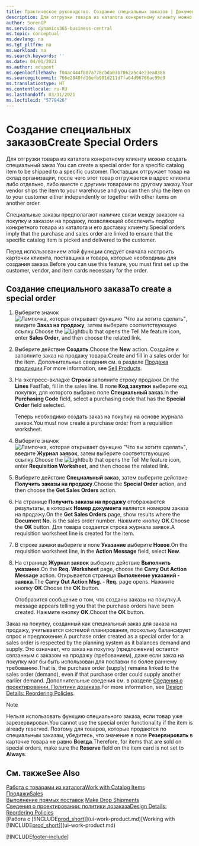 ```yaml
---
title: Практическое руководство. Создание специальных заказов | Документация Майкрософт
description: Для отгрузки товара из каталога конкретному клиенту можно создать специальный заказ. Поставщик отгружает товар на склад организации, после чего этот товар отгружается в адрес клиента либо отдельно, либо вместе с другими товарами по другому заказу.
author: SorenGP
ms.service: dynamics365-business-central
ms.topic: conceptual
ms.devlang: na
ms.tgt_pltfrm: na
ms.workload: na
ms.search.keywords: ''
ms.date: 04/01/2021
ms.author: edupont
ms.openlocfilehash: f04ac444f807a778cbda03b7062a5c4e23ea8386
ms.sourcegitcommit: 766e2840fd16efb901d211d7fa64d96766ac99d9
ms.translationtype: HT
ms.contentlocale: ru-RU
ms.lasthandoff: 03/31/2021
ms.locfileid: "5778426"
---
```

# <a name="create-special-orders"></a><span data-ttu-id="a0015-104">Создание специальных заказов</span><span class="sxs-lookup"><span data-stu-id="a0015-104">Create Special Orders</span></span>
<span data-ttu-id="a0015-105">Для отгрузки товара из каталога конкретному клиенту можно создать специальный заказ.</span><span class="sxs-lookup"><span data-stu-id="a0015-105">You can create a special order for a specific catalog item to be shipped to a specific customer.</span></span> <span data-ttu-id="a0015-106">Поставщик отгружает товар на склад организации, после чего этот товар отгружается в адрес клиента либо отдельно, либо вместе с другими товарами по другому заказу.</span><span class="sxs-lookup"><span data-stu-id="a0015-106">Your vendor ships the item to your warehouse and you can then ship the item on to your customer either independently or together with other items on another order.</span></span>  

<span data-ttu-id="a0015-107">Специальные заказы предполагают наличие связи между заказом на покупку и заказом на продажу, позволяющей обеспечить подбор конкретного товара из каталога и его доставку клиенту.</span><span class="sxs-lookup"><span data-stu-id="a0015-107">Special orders imply that the purchase and sales order are linked to ensure that the specific catalog item is picked and delivered to the customer.</span></span>  

<span data-ttu-id="a0015-108">Перед использованием этой функции следует сначала настроить карточки клиента, поставщика и товара, которые необходимы для создания заказа.</span><span class="sxs-lookup"><span data-stu-id="a0015-108">Before you can use this feature, you must first set up the customer, vendor, and item cards necessary for the order.</span></span>  

## <a name="to-create-a-special-order"></a><span data-ttu-id="a0015-109">Создание специального заказа</span><span class="sxs-lookup"><span data-stu-id="a0015-109">To create a special order</span></span>  
1.  <span data-ttu-id="a0015-110">Выберите значок ![Лампочка, которая открывает функцию "Что вы хотите сделать"](media/ui-search/search_small.png "Что вы хотите сделать"), введите **Заказ на продажу**, затем выберите соответствующую ссылку.</span><span class="sxs-lookup"><span data-stu-id="a0015-110">Choose the ![Lightbulb that opens the Tell Me feature](media/ui-search/search_small.png "Tell me what you want to do") icon, enter **Sales Order**, and then choose the related link.</span></span>  
2. <span data-ttu-id="a0015-111">Выберите действие **Создать**.</span><span class="sxs-lookup"><span data-stu-id="a0015-111">Choose the **New** action.</span></span> <span data-ttu-id="a0015-112">Создайте и заполните заказ на продажу товара.</span><span class="sxs-lookup"><span data-stu-id="a0015-112">Create and fill in a  sales order for the item.</span></span> <span data-ttu-id="a0015-113">Дополнительные сведения см. в разделе [Продажа продукции](sales-how-sell-products.md).</span><span class="sxs-lookup"><span data-stu-id="a0015-113">For more information, see [Sell Products](sales-how-sell-products.md).</span></span>
3.  <span data-ttu-id="a0015-114">На экспресс-вкладке **Строки** заполните строку продажи.</span><span class="sxs-lookup"><span data-stu-id="a0015-114">On the **Lines** FastTab, fill in the sales line.</span></span> <span data-ttu-id="a0015-115">В поле **Код закупки** выберите код покупки, для которого выбрано поле **Специальный заказ**.</span><span class="sxs-lookup"><span data-stu-id="a0015-115">In the **Purchasing Code** field, select a purchasing code that has the **Special Order** field selected.</span></span>

    <span data-ttu-id="a0015-116">Теперь необходимо создать заказ на покупку на основе журнала заявок.</span><span class="sxs-lookup"><span data-stu-id="a0015-116">You must now create a purchase order from a requisition worksheet.</span></span>  
4. <span data-ttu-id="a0015-117">Выберите значок ![Лампочка, которая открывает функцию "Что вы хотите сделать"](media/ui-search/search_small.png "Что вы хотите сделать"), введите **Журнал заявок**, затем выберите соответствующую ссылку.</span><span class="sxs-lookup"><span data-stu-id="a0015-117">Choose the ![Lightbulb that opens the Tell Me feature](media/ui-search/search_small.png "Tell me what you want to do") icon, enter **Requisition Worksheet**, and then choose the related link.</span></span>  
5. <span data-ttu-id="a0015-118">Выберите действие **Специальный заказ**, затем выберите действие **Получить заказы на продажу**.</span><span class="sxs-lookup"><span data-stu-id="a0015-118">Choose the **Special Order** action, and then choose the **Get Sales Orders** action.</span></span>  
6.  <span data-ttu-id="a0015-119">На странице **Получить заказы на продажу** отображаются результаты, в которых **Номер документа** является номером заказа на продажу.</span><span class="sxs-lookup"><span data-stu-id="a0015-119">On the **Get Sales Orders** page, show results where the **Document No.** is the sales order number.</span></span> <span data-ttu-id="a0015-120">Нажмите кнопку **ОК**.</span><span class="sxs-lookup"><span data-stu-id="a0015-120">Choose the **OK** button.</span></span> <span data-ttu-id="a0015-121">Для товара создается строка журнала заявок.</span><span class="sxs-lookup"><span data-stu-id="a0015-121">A requisition worksheet line is created for the item.</span></span>  
7.  <span data-ttu-id="a0015-122">В строке заявки выберите в поле **Указание** выберите **Новое**.</span><span class="sxs-lookup"><span data-stu-id="a0015-122">On the requisition worksheet line, in the **Action Message** field, select **New**.</span></span>  
8.  <span data-ttu-id="a0015-123">На странице **Журнал заявок** выберите действие **Выполнить указание**.</span><span class="sxs-lookup"><span data-stu-id="a0015-123">On the **Req. Worksheet** page, choose the **Carry Out Action Message** action.</span></span> <span data-ttu-id="a0015-124">Открывается страница **Выполнение указаний - заявка**.</span><span class="sxs-lookup"><span data-stu-id="a0015-124">The **Carry Out Action Msg. - Req.** page opens.</span></span> <span data-ttu-id="a0015-125">Нажмите кнопку **ОК**.</span><span class="sxs-lookup"><span data-stu-id="a0015-125">Choose the **OK** button.</span></span>  

    <span data-ttu-id="a0015-126">Отобразится сообщение о том, что созданы заказы на покупку.</span><span class="sxs-lookup"><span data-stu-id="a0015-126">A message appears telling you that the purchase orders have been created.</span></span> <span data-ttu-id="a0015-127">Нажмите кнопку **ОК**.</span><span class="sxs-lookup"><span data-stu-id="a0015-127">Choost the **OK** button.</span></span>  

<span data-ttu-id="a0015-128">Заказ на покупку, созданный как специальный заказ для заказа на продажу, учитывается системой планирования, поскольку балансирует спрос и предложение.</span><span class="sxs-lookup"><span data-stu-id="a0015-128">A purchase order created as a special order for a sales order is respected by the planning system as it balances demand and supply.</span></span> <span data-ttu-id="a0015-129">Это означает, что заказ на покупку (предложение) остается связанным с заказом на продажу (требованием), даже если заказ на покупку мог бы быть использован для поставки по более раннему требованию.</span><span class="sxs-lookup"><span data-stu-id="a0015-129">That is, the purchase order (supply) remains linked to the sales order (demand), even if that purchase order could supply another earlier demand.</span></span> <span data-ttu-id="a0015-130">Дополнительные сведения см. в разделе [Сведения о проектировании. Политики дозаказа](design-details-reservation-order-tracking-and-action-messaging.md).</span><span class="sxs-lookup"><span data-stu-id="a0015-130">For more information, see [Design Details: Reordering Policies](design-details-reservation-order-tracking-and-action-messaging.md).</span></span>  

> [!NOTE]  
>  <span data-ttu-id="a0015-131">Нельзя использовать функцию специального заказа, если товар уже зарезервирован.</span><span class="sxs-lookup"><span data-stu-id="a0015-131">You cannot use the special order functionality if the item is already reserved.</span></span> <span data-ttu-id="a0015-132">Поэтому для товаров, которые продаются по специальным заказам, убедитесь, что значение в поле **Резервировать** в карточке товара не равно **Всегда**.</span><span class="sxs-lookup"><span data-stu-id="a0015-132">Therefore, for items that are sold on special orders, make sure the **Reserve** field on the item card is not set to **Always**.</span></span>  

## <a name="see-also"></a><span data-ttu-id="a0015-133">См. также</span><span class="sxs-lookup"><span data-stu-id="a0015-133">See Also</span></span>  
[<span data-ttu-id="a0015-134">Работа с товарами из каталога</span><span class="sxs-lookup"><span data-stu-id="a0015-134">Work with Catalog Items</span></span>](inventory-how-work-nonstock-items.md)  
[<span data-ttu-id="a0015-135">Продажи</span><span class="sxs-lookup"><span data-stu-id="a0015-135">Sales</span></span>](sales-manage-sales.md)  
<span data-ttu-id="a0015-136">[Выполнение прямых поставок](sales-how-drop-shipment.md) </span><span class="sxs-lookup"><span data-stu-id="a0015-136">[Make Drop Shipments](sales-how-drop-shipment.md) </span></span>  
[<span data-ttu-id="a0015-137">Сведения о проектировании: политики дозаказа</span><span class="sxs-lookup"><span data-stu-id="a0015-137">Design Details: Reordering Policies</span></span>](design-details-reservation-order-tracking-and-action-messaging.md)  
<span data-ttu-id="a0015-138">[Работа с [!INCLUDE[prod_short](includes/prod_short.md)]](ui-work-product.md)</span><span class="sxs-lookup"><span data-stu-id="a0015-138">[Working with [!INCLUDE[prod_short](includes/prod_short.md)]](ui-work-product.md)</span></span>


[!INCLUDE[footer-include](includes/footer-banner.md)]